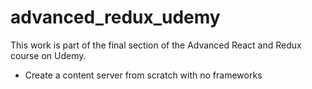 # advanced_redux_udemy

This work is part of the final section of the Advanced React and Redux course on Udemy.

 - Create a content server from scratch with no frameworks
 

